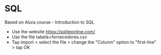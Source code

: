 # SQL

Based on Alura course - Introduction to SQL
- Use the website https://sqliteonline.com/
- Use the file tabela+fornecedores.csv
- Tap import > select the file > change the "Column" option to "first-line" > tap OK
